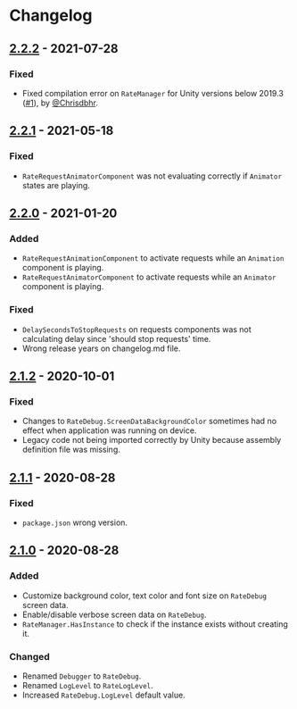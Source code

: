# Changelog

## [2.2.2] - 2021-07-28
### Fixed
- Fixed compilation error on `RateManager` for Unity versions below 2019.3 ([#1](https://github.com/renanwolf/UniRate/pull/1)), by [@Chrisdbhr](https://github.com/Chrisdbhr).

## [2.2.1] - 2021-05-18
### Fixed
- `RateRequestAnimatorComponent` was not evaluating correctly if `Animator` states are playing.

## [2.2.0] - 2021-01-20
### Added
- `RateRequestAnimationComponent` to activate requests while an `Animation` component is playing.
- `RateRequestAnimatorComponent` to activate requests while an `Animator` component is playing.
### Fixed
- `DelaySecondsToStopRequests` on requests components was not calculating delay since 'should stop requests' time.
- Wrong release years on changelog.md file.

## [2.1.2] - 2020-10-01
### Fixed
- Changes to `RateDebug.ScreenDataBackgroundColor` sometimes had no effect when application was running on device.
- Legacy code not being imported correctly by Unity because assembly definition file was missing.

## [2.1.1] - 2020-08-28
### Fixed
- `package.json` wrong version.

## [2.1.0] - 2020-08-28
### Added
- Customize background color, text color and font size on `RateDebug` screen data.
- Enable/disable verbose screen data on `RateDebug`.
- `RateManager.HasInstance` to check if the instance exists without creating it.
### Changed
- Renamed `Debugger` to `RateDebug`.
- Renamed `LogLevel` to `RateLogLevel`.
- Increased `RateDebug.LogLevel` default value.

[Unreleased]: https://github.com/renanwolf/UniRate/compare/v2.2.2...HEAD
[2.2.2]: https://github.com/renanwolf/UniRate/releases/tag/v2.2.2
[2.2.1]: https://github.com/renanwolf/UniRate/releases/tag/v2.2.1
[2.2.0]: https://github.com/renanwolf/UniRate/releases/tag/v2.2.0
[2.1.2]: https://github.com/renanwolf/UniRate/releases/tag/v2.1.2
[2.1.1]: https://github.com/renanwolf/UniRate/releases/tag/v2.1.1
[2.1.0]: https://github.com/renanwolf/UniRate/releases/tag/v2.1.0